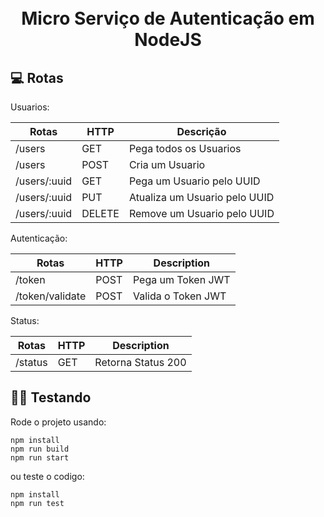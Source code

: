 <h1 align="center">
  <br>
  Micro Serviço de Autenticação em NodeJS
  <br>
</h1>

## 💻 Rotas

Usuarios:

| Rotas        | HTTP   | Descrição                     |
| ------------ | ------ | ----------------------------- |
| /users       | GET    | Pega todos os Usuarios        |
| /users       | POST   | Cria um Usuario               |
| /users/:uuid | GET    | Pega um Usuario pelo UUID     |
| /users/:uuid | PUT    | Atualiza um Usuario pelo UUID |
| /users/:uuid | DELETE | Remove um Usuario pelo UUID   |

Autenticação:

| Rotas                 | HTTP   | Description         |
| --------------------- | ------ | ------------------- |
| /token                | POST   | Pega um Token JWT   |
| /token/validate       | POST   | Valida o Token JWT  |

Status:

| Rotas                 | HTTP   | Description         |
| --------------------- | ------ | ------------------- |
| /status               | GET    | Retorna Status 200  |


## 👨‍🏫 Testando

Rode o projeto usando:

```
npm install
npm run build
npm run start
```

ou teste o codigo:

```
npm install
npm run test
```
